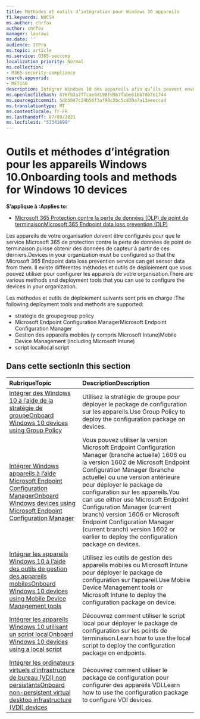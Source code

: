 ```yaml
---
title: Méthodes et outils d’intégration pour Windows 10 appareils
f1.keywords: NOCSH
ms.author: chrfox
author: chrfox
manager: laurawi
ms.date: ''
audience: ITPro
ms.topic: article
ms.service: O365-seccomp
localization_priority: Normal
ms.collection:
- M365-security-compliance
search.appverid:
- MET150
description: Intégrer Windows 10 des appareils afin qu’ils peuvent envoyer des données de capteur aux solutions Microsoft 365 conformité
ms.openlocfilehash: 676fb3a7ffcae8d108fd9b7fabe61bb78b7e1744
ms.sourcegitcommit: 5db5047c24b56f3af90c2bc5c830a7a13eeeccad
ms.translationtype: MT
ms.contentlocale: fr-FR
ms.lasthandoff: 07/09/2021
ms.locfileid: "53341699"
---
```

# <a name="onboarding-tools-and-methods-for-windows-10-devices"></a><span data-ttu-id="d099e-103">Outils et méthodes d’intégration pour les appareils Windows 10.</span><span class="sxs-lookup"><span data-stu-id="d099e-103">Onboarding tools and methods for Windows 10 devices</span></span>

<span data-ttu-id="d099e-104">**S’applique à :**</span><span class="sxs-lookup"><span data-stu-id="d099e-104">**Applies to:**</span></span>
- [<span data-ttu-id="d099e-105">Microsoft 365 Protection contre la perte de données (DLP) de point de terminaison</span><span class="sxs-lookup"><span data-stu-id="d099e-105">Microsoft 365 Endpoint data loss prevention (DLP)</span></span>](./endpoint-dlp-learn-about.md)

<span data-ttu-id="d099e-106">Les appareils de votre organisation doivent être configurés pour que le service Microsoft 365 de protection contre la perte de données de point de terminaison puisse obtenir des données de capteur à partir de ces derniers.</span><span class="sxs-lookup"><span data-stu-id="d099e-106">Devices in your organization must be configured so that the Microsoft 365 Endpoint data loss prevention service can get sensor data from them.</span></span> <span data-ttu-id="d099e-107">Il existe différentes méthodes et outils de déploiement que vous pouvez utiliser pour configurer les appareils de votre organisation.</span><span class="sxs-lookup"><span data-stu-id="d099e-107">There are various methods and deployment tools that you can use to configure the devices in your organization.</span></span>

<span data-ttu-id="d099e-108">Les méthodes et outils de déploiement suivants sont pris en charge :</span><span class="sxs-lookup"><span data-stu-id="d099e-108">The following deployment tools and methods are supported:</span></span>

- <span data-ttu-id="d099e-109">stratégie de groupe</span><span class="sxs-lookup"><span data-stu-id="d099e-109">group policy</span></span>
- <span data-ttu-id="d099e-110">Microsoft Endpoint Configuration Manager</span><span class="sxs-lookup"><span data-stu-id="d099e-110">Microsoft Endpoint Configuration Manager</span></span>
- <span data-ttu-id="d099e-111">Gestion des appareils mobiles (y compris Microsoft Intune)</span><span class="sxs-lookup"><span data-stu-id="d099e-111">Mobile Device Management (including Microsoft Intune)</span></span>
- <span data-ttu-id="d099e-112">script local</span><span class="sxs-lookup"><span data-stu-id="d099e-112">local script</span></span>

## <a name="in-this-section"></a><span data-ttu-id="d099e-113">Dans cette section</span><span class="sxs-lookup"><span data-stu-id="d099e-113">In this section</span></span>
<span data-ttu-id="d099e-114">Rubrique</span><span class="sxs-lookup"><span data-stu-id="d099e-114">Topic</span></span> | <span data-ttu-id="d099e-115">Description</span><span class="sxs-lookup"><span data-stu-id="d099e-115">Description</span></span>
:---|:---
[<span data-ttu-id="d099e-116">Intégrer des Windows 10 à l’aide de la stratégie de groupe</span><span class="sxs-lookup"><span data-stu-id="d099e-116">Onboard Windows 10 devices using Group Policy</span></span>](dlp-configure-endpoints-gp.md) | <span data-ttu-id="d099e-117">Utilisez la stratégie de groupe pour déployer le package de configuration sur les appareils.</span><span class="sxs-lookup"><span data-stu-id="d099e-117">Use Group Policy to deploy the configuration package on devices.</span></span>
[<span data-ttu-id="d099e-118">Intégrer Windows appareils à l’aide Microsoft Endpoint Configuration Manager</span><span class="sxs-lookup"><span data-stu-id="d099e-118">Onboard Windows devices using Microsoft Endpoint Configuration Manager</span></span>](dlp-configure-endpoints-sccm.md) | <span data-ttu-id="d099e-119">Vous pouvez utiliser la version Microsoft Endpoint Configuration Manager (branche actuelle) 1606 ou la version 1602 de Microsoft Endpoint Configuration Manager (branche actuelle) ou une version antérieure pour déployer le package de configuration sur les appareils.</span><span class="sxs-lookup"><span data-stu-id="d099e-119">You can use either use Microsoft Endpoint Configuration Manager (current branch) version 1606 or Microsoft Endpoint Configuration Manager (current branch) version 1602 or earlier to deploy the configuration package on devices.</span></span>
[<span data-ttu-id="d099e-120">Intégrer les appareils Windows 10 à l’aide des outils de gestion des appareils mobiles</span><span class="sxs-lookup"><span data-stu-id="d099e-120">Onboard Windows 10 devices using Mobile Device Management tools</span></span>](dlp-configure-endpoints-mdm.md) | <span data-ttu-id="d099e-121">Utilisez les outils de gestion des appareils mobiles ou Microsoft Intune pour déployer le package de configuration sur l’appareil.</span><span class="sxs-lookup"><span data-stu-id="d099e-121">Use Mobile Device Management tools or Microsoft Intune to deploy the configuration package on device.</span></span>
[<span data-ttu-id="d099e-122">Intégrer les appareils Windows 10 utilisant un script local</span><span class="sxs-lookup"><span data-stu-id="d099e-122">Onboard Windows 10 devices using a local script</span></span>](dlp-configure-endpoints-script.md) | <span data-ttu-id="d099e-123">Découvrez comment utiliser le script local pour déployer le package de configuration sur les points de terminaison.</span><span class="sxs-lookup"><span data-stu-id="d099e-123">Learn how to use the local script to deploy the configuration package on endpoints.</span></span>
[<span data-ttu-id="d099e-124">Intégrer les ordinateurs virtuels d’infrastructure de bureau (VDI) non persistants</span><span class="sxs-lookup"><span data-stu-id="d099e-124">Onboard non-persistent virtual desktop infrastructure (VDI) devices</span></span>](dlp-configure-endpoints-vdi.md) | <span data-ttu-id="d099e-125">Découvrez comment utiliser le package de configuration pour configurer des appareils VDI.</span><span class="sxs-lookup"><span data-stu-id="d099e-125">Learn how to use the configuration package to configure VDI devices.</span></span>